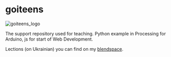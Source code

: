 # goiteens

![goiteens_logo](https://www.facebook.com/GoITeens/photos/a.348276562029940/360489227475340/?type=1&theater)

The support repository used for teaching. Python example in Processing for Arduino, js for start of Web Development.

Lections (on Ukrainian) you can find on my [blendspace](https://www.tes.com/member/yaroslavhavrylov).
